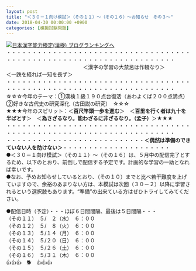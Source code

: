 ```yaml
---
layout: post
title: "＜３０－１向け模試＞（その１１）～（その１６）～お知らせ　その３～"
date: 2018-04-30 00:00:00 +0900
categories: [模擬試験問題]
---
```


[![](/syuusyuu9701/assets/images/＜３０－１向け模試＞（その１１）～（その１６）～お知らせ-その３～-br_c_3028_1.gif)](http://blog.with2.net/link.php?1659096:3028 "日本漢字能力検定(漢検) ブログランキングへ")[日本漢字能力検定(漢検) ブログランキングへ](http://blog.with2.net/link.php?1659096:3028)  
・・・・・・・・・・・・・・・・・・・・・・・・・・・・・・・・・・・・・・・・・・・・・・・・・・・・・・・・・・・・・・・・・・・・・  
　　　　　　　　　　　　　　　＜漢字の学習の大禁忌は作輟なり＞　　　　　＜一跌を経れば一知を長ず＞　　　　　  
・・・・・・・・・・・・・・・・・・・・・・・・・・・・・・・・・・・・・・・・・・・・・・・・・・・・・・・・・・・・・・・・・・・・・  
☆☆☆今年のテーマ：①漢検１級１９０点台復活（あわよくば２００点満点）　②好きな古代史の研究深化（古田説の研究）　☆☆☆  
★★★今年のスピリット：＜**百尺竿頭一歩を進む**＞　＜**百里を行く者は九十を半ばとす**＞　＜**為さざるなり。能わざるに非ざるなり。（孟子）**＞★★★  
・・・・・・・・・・・・・・・・・・・・・・・・・・・・・・・・・・・・・・・・・・・・・・・・・・・・・・・・・・・・・・・・・・・・・  
・・・・・・・・・・・・・・・・・・・・・・・・・・・**＜偶然は準備のできていない人を助けない＞**・・・・・・・・・・・・・・・・・・・・・  
●＜３０－１向け模試＞（その１１）～（その１６）は、５月中の配信完了とするため、以下のとおり、前倒しで配信する予定です。計画的な学習の一助となれば幸いです。  
●なお、予めお知らせしているとおり、（その１０）までと比べ若干難度を上げていますので、余裕のあまりない方は、本模試は次回（３０－２）以降に学習されるという選択肢もあります。“準備”の出来ている方はぜひトライしてみてください。  
  
●配信日時（予定）・・・ほぼ６日間間隔、最後は５日間隔・・・  
（その１１）　５/　２（水）　６：００  
（その１２）　５/　８（火）　６：００  
（その１３）　５/１４（月）　６：００  
（その１４）　５/２０（日）　６：００  
（その１５）　５/２６（土）　６：００  
（その１６）　５/３１（木）　６：００  
👍👍👍　🐕　👍👍👍